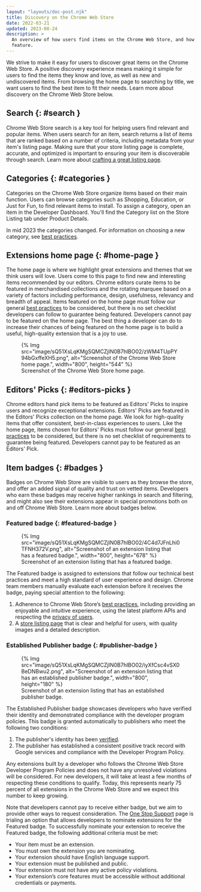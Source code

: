 ```yaml
---
layout: "layouts/doc-post.njk"
title: Discovery on the Chrome Web Store
date: 2022-03-21
updated: 2023-08-24
description: >
  An overview of how users find items on the Chrome Web Store, and how our editors select items to
  feature.
---
```


We strive to make it easy for users to discover great items on the Chrome Web Store. A positive
discovery experience means making it simple for users to find the items they know and love, as well
as new and undiscovered items. From browsing the home page to searching by title, we want users to
find the best item to fit their needs. Learn more about discovery on the Chrome Web Store below.

## Search {: #search }

Chrome Web Store search is a key tool for helping users find relevant and popular items. When users
search for an item, search returns a list of items that are ranked based on a number of criteria,
including metadata from your item's listing page. Making sure that your store listing page is
complete, accurate, and optimized is important to ensuring your item is discoverable through search.
Learn more about [crafting a great listing page][best-listing].

## Categories {: #categories }

Categories on the Chrome Web Store organize items based on their main function. Users can browse
categories such as Shopping, Education, or Just for Fun, to find relevant items to install. To
assign a category, open an item in the Developer Dashboard. You'll find the Category list on the
Store Listing tab under Product Details.

In mid 2023 the categories changed. For information on choosing a new category, see
[best practices][chose-category].

## Extensions home page {: #home-page }

The home page is where we highlight great extensions and themes that we think users will love. Users
come to this page to find new and interesting items recommended by our editors. Chrome editors
curate items to be featured in merchandised collections and the rotating marquee based on a variety
of factors including performance, design, usefulness, relevancy and breadth of appeal. Items
featured on the home page must follow our general [best practices][best-practices] to be considered,
but there is no set checklist developers can follow to guarantee being featured. Developers cannot
pay to be featured on the home page. The best thing a developer can do to increase their chances of
being featured on the home page is to build a useful, high-quality extension that is a joy to use.

<figure data-size="full">
  {% Img src="image/sQ51XsLqKMgSQMCZjIN0B7hlBO02/zWM4TUpPY94bGxffeXH5.png", alt="Screenshot of the Chrome Web Store home page.", width="800", height="544" %}
  <figcaption>Screenshot of the Chrome Web Store home page.</figcaption>
</figure>

## Editors' Picks {: #editors-picks }

Chrome editors hand pick items to be featured as Editors' Picks to inspire users and recognize
exceptional extensions. Editors' Picks are featured in the Editors' Picks collection on the home
page. We look for high-quality items that offer consistent, best-in-class experiences to users. Like
the home page, items chosen for Editors' Picks must follow our general [best
practices][best-practices] to be considered, but there is no set checklist of requirements to
guarantee being featured. Developers cannot pay to be featured as an Editors' Pick.

## Item badges {: #badges }

Badges on Chrome Web Store are visible to users as they browse the store, and offer an added signal
of quality and trust on vetted items. Developers who earn these badges may receive higher rankings
in search and filtering, and might also see their extensions appear in special promotions both on
and off Chrome Web Store. Learn more about badges below.

### Featured badge {: #featured-badge }

<figure data-size="full">
  {% Img src="image/sQ51XsLqKMgSQMCZjIN0B7hlBO02/4C4d7JFnLhi0TFNH372V.png", alt="Screenshot of an extension listing that has a featured badge.", width="800", height="678" %}
  <figcaption>Screenshot of an extension listing that has a featured badge.</figcaption>
</figure>

The Featured badge is assigned to extensions that follow our technical best practices and meet a
high standard of user experience and design. Chrome team members manually evaluate each extension
before it receives the badge, paying special attention to the following:

1. Adherence to Chrome Web Store’s [best practices][best-practices], including providing
   an enjoyable and intuitive experience, using the latest platform APIs and respecting the [privacy
   of users][user-privacy].
2. A [store listing page][best-listing] that is clear and helpful for users, with quality images and
   a detailed description.

### Established Publisher badge {: #publisher-badge }

<figure data-size="full">
  {% Img src="image/sQ51XsLqKMgSQMCZjIN0B7hlBO02/iyXfCsc4vSX0BeDNBwu2.png", alt="Screenshot of an extension listing that has an established publisher badge.", width="800", height="180" %}
  <figcaption>Screenshot of an extension listing that has an established publisher badge.</figcaption>
</figure>

The Established Publisher badge showcases developers who have verified their identity and
demonstrated compliance with the developer program policies. This badge is granted automatically to
publishers who meet the following two conditions:

1. The publisher's identity has been [verified][verified].
2. The publisher has established a consistent positive track record with Google services and
   compliance with the Developer Program Policy.

Any extensions built by a developer who follows the Chrome Web Store Developer Program Policies and
does not have any unresolved violations will be considered. For new developers, it will take at
least a few months of respecting these conditions to qualify. Today, this represents nearly 75 percent of
all extensions in the Chrome Web Store and we expect this number to keep growing.

Note that developers cannot pay to receive either badge, but we aim to provide other ways to request
consideration. The [One Stop Support][one-stop-support] page is trialing an option that allows
developers to nominate extensions for the Featured badge. To successfully nominate your extension to
receive the Featured badge, the following additional criteria must be met:

* Your item must be an extension.
* You must own the extension you are nominating.
* Your extension should have English language support.
* Your extension must be published and public.
* Your extension must not have any active policy violations.
* Your extension’s core features must be accessible without additional credentials or payments.

[best-listing]: /docs/webstore/best_listing/
[best-practices]: /docs/webstore/best_practices/
[chose-category]: /docs/webstore/best_practices/#choose-category-well
[one-stop-support]: https://support.google.com/chrome_webstore/contact/one_stop_support
[user-privacy]: /docs/extensions/mv3/user_privacy/
[verified]: /docs/webstore/cws-dashboard-listing/#displaying-your-verified-publisher-status
